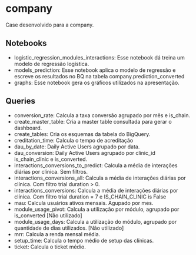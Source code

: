 # company
Case desenvolvido para a company.


## Notebooks

- logistic_regression_modules_interactions: Esse notebook dá treina um modelo de regressão logística.
- models_prediction: Esse notebook aplica o modelo de regressão e escreve os resultados no BQ na tabela company.prediction_converted
- graphs: Esse notebook gera os gráficos utilizados na apresentação.

## Queries
- conversion_rate: Calcula a taxa  conversão agrupado por  mês e is_chain.
- create_master_table: Cria a master table consultada para gerar o dashboard.
- create_tables: Cria os esquemas da tabela do BigQuery.
- creditation_time: Calcula o tempo de acreditação 
- dau_by_date: Daily Active Users agrupado por data.
- dau_conversion: Daily Active Users agrupado por clinic_id is_chain_clinic e is_converted.
- interactions_conversions_to_predict: Calcula a média de interações diárias por clínica. Sem filtros.
- interactions_conversions_all:  Calcula a média de interações diárias por clínica. Com filtro trial duration > 0.
- interactions_conversions: Calcula a média de interações diárias por clínica. Com filtro trial duration = 7 e IS_CHAIN_CLINIC is False
- mau: Calcula usuários ativos mensais. Agupado por mes.
- module_usage_pivot: Calcula a utilização por módulo, agrupado por is_converted [Não utilizado] 
- module_usage_days: Calcula a utilização do módulo, agrupado por quantidade de dias utilizados. [Não utilizado] 
- mrr: Calcula a renda mensal média.
- setup_time: Calcula o tempo médio de setup das clínicas.
- ticket: Calcula o ticket médio.
